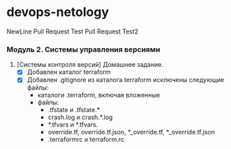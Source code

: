# devops-netology
NewLine
Pull Request Test
Pull Request Test2
###  Модуль 2. Системы управления версиями

1. [Системы контроля версий] Домашнее задание.
    - [x] Добавлен каталог terraform
    - [x] Добавлен .gitignore из каталога terraform исключены следующие файлы:
        - каталоги .terraform, включая вложенные
        - файлы:
          - .tfstate и .tfstate.*
          - crash.log и crash.*.log
          - *.tfvars и *.tfvars.
          - override.tf, override.tf.json, *_override.tf, *_override.tf.json
          - .terraformrc и terraform.rc
